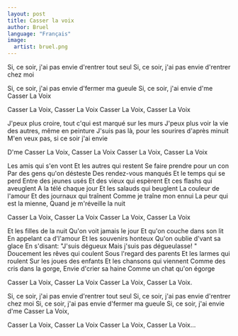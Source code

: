 ```yaml
---
layout: post
title: Casser la voix
author: Bruel
language: "Français"
image:
  artist: bruel.png
---
```

Si, ce soir, j'ai pas envie d'rentrer tout seul
Si, ce soir, j'ai pas envie d'rentrer chez moi

Si, ce soir, j'ai pas envie d'fermer ma gueule
Si, ce soir, j'ai envie d'me Casser La Voix

Casser La Voix, Casser La Voix
Casser La Voix, Casser La Voix

J'peux plus croire, tout c'qui est marqué sur les murs
J'peux plus voir la vie des autres, même en peinture
J'suis pas là, pour les sourires d'après minuit
M'en veux pas, si ce soir j'ai envie

D'me Casser La Voix, Casser La Voix
Casser La Voix, Casser La Voix

Les amis qui s'en vont
Et les autres qui restent
Se faire prendre pour un con
Par des gens qu'on désteste
Des rendez-vous manqués
Et le temps qui se perd
Entre des jeunes usés
Et des vieux qui espèrent
Et ces flashs qui aveuglent
A la télé chaque jour
Et les salauds qui beuglent
La couleur de l'amour
Et des journaux qui traînent
Comme je traîne mon ennui
La peur qui est la mienne,
Quand je m'réveille la nuit

Casser La Voix, Casser La Voix
Casser La Voix, Casser La Voix

Et les filles de la nuit
Qu'on voit jamais le jour
Et qu'on couche dans son lit
En appelant ca d'l'amour
Et les souvenirs honteux
Qu'on oublie d'vant sa glace
En s'disant: "J'suis dégueux
Mais j'suis pas dégueulasse! "
Doucement les rêves qui coulent
Sous l'regard des parents
Et les larmes qui roulent
Sur les joues des enfants
Et les chansons qui viennent
Comme des cris dans la gorge,
Envie d'crier sa haine
Comme un chat qu'on égorge

Casser La Voix, Casser La Voix
Casser La Voix, Casser La Voix.

Si, ce soir, j'ai pas envie d'rentrer tout seul
Si, ce soir, j'ai pas envie d'rentrer chez moi
Si, ce soir, j'ai pas envie d'fermer ma gueule
Si, ce soir, j'ai envie d'me Casser La Voix,

Casser La Voix, Casser La Voix
Casser La Voix, Casser La Voix...
